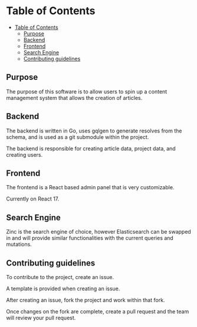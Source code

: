# Table of Contents
- [Table of Contents](#table-of-contents)
  - [Purpose](#purpose)
  - [Backend](#backend)
  - [Frontend](#frontend)
  - [Search Engine](#search-engine)
  - [Contributing guidelines](#contributing-guidelines)

## Purpose
The purpose of this software is to allow users to spin up a content management system that allows the creation of articles.

## Backend
The backend is written in Go, uses gqlgen to generate resolves from the schema, and is used as a git submodule within the project.

The backend is responsible for creating article data, project data, and creating users.


## Frontend
The frontend is a React based admin panel that is very customizable. 

Currently on React 17.

## Search Engine
Zinc is the search engine of choice, however Elasticsearch can be swapped in and will provide similar functionalities with the current queries and mutations.


## Contributing guidelines
To contribute to the project, create an issue.

A template is provided when creating an issue. 

After creating an issue, fork the project and work within that fork. 

Once changes on the fork are complete, create a pull request and the team will review your pull request. 
